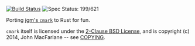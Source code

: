 [![Build Status](https://travis-ci.org/kivikakk/comrak.svg?branch=master)](https://travis-ci.org/kivikakk/comrak)
![Spec Status: 199/621](https://img.shields.io/badge/specs-199%2F621-red.svg)

Porting [jgm's `cmark`](https://github.com/jgm/cmark) to Rust for fun.

`cmark` itself is licensed under the [2-Clause BSD License](https://opensource.org/licenses/BSD-2-Clause),
and is copyright (c) 2014, John MacFarlane -- see
[COPYING](https://github.com/jgm/cmark/blob/118ebb338840d67005ee57ec39060d2b68f4ec7c/COPYING).
